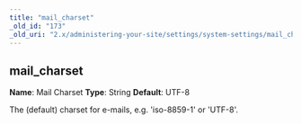```yaml
---
title: "mail_charset"
_old_id: "173"
_old_uri: "2.x/administering-your-site/settings/system-settings/mail_charset"
---
```


## mail\_charset

**Name**: Mail Charset 
**Type**: String 
**Default**: UTF-8

The (default) charset for e-mails, e.g. 'iso-8859-1' or 'UTF-8'.